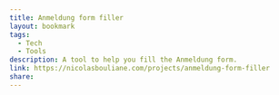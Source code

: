```yaml
---
title: Anmeldung form filler
layout: bookmark
tags:
  - Tech
  - Tools
description: A tool to help you fill the Anmeldung form.
link: https://nicolasbouliane.com/projects/anmeldung-form-filler
share:
---
```


